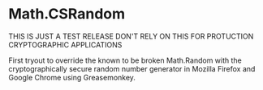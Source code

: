 # Math.CSRandom
THIS IS JUST A TEST RELEASE DON'T RELY ON THIS FOR PROTUCTION CRYPTOGRAPHIC APPLICATIONS

First tryout to override the known to be broken Math.Random with the cryptographically secure random number generator in Mozilla Firefox and Google Chrome using Greasemonkey.
